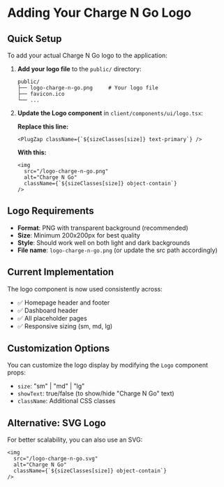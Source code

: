 # Adding Your Charge N Go Logo

## Quick Setup

To add your actual Charge N Go logo to the application:

1. **Add your logo file** to the `public/` directory:

   ```
   public/
   ├── logo-charge-n-go.png     # Your logo file
   ├── favicon.ico
   └── ...
   ```

2. **Update the Logo component** in `client/components/ui/logo.tsx`:

   **Replace this line:**

   ```tsx
   <PlugZap className={`${sizeClasses[size]} text-primary`} />
   ```

   **With this:**

   ```tsx
   <img
     src="/logo-charge-n-go.png"
     alt="Charge N Go"
     className={`${sizeClasses[size]} object-contain`}
   />
   ```

## Logo Requirements

- **Format**: PNG with transparent background (recommended)
- **Size**: Minimum 200x200px for best quality
- **Style**: Should work well on both light and dark backgrounds
- **File name**: `logo-charge-n-go.png` (or update the src path accordingly)

## Current Implementation

The logo component is now used consistently across:

- ✅ Homepage header and footer
- ✅ Dashboard header
- ✅ All placeholder pages
- ✅ Responsive sizing (sm, md, lg)

## Customization Options

You can customize the logo display by modifying the `Logo` component props:

- `size`: "sm" | "md" | "lg"
- `showText`: true/false (to show/hide "Charge N Go" text)
- `className`: Additional CSS classes

## Alternative: SVG Logo

For better scalability, you can also use an SVG:

```tsx
<img
  src="/logo-charge-n-go.svg"
  alt="Charge N Go"
  className={`${sizeClasses[size]} object-contain`}
/>
```
